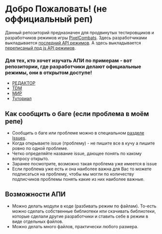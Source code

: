# Добро Пожаловать! (не оффициальный реп)
Данный репозиторий предназначен для продвинутых тестировщиков и разработчиков режимов игры [PixelCombats](https://play.google.com/store/apps/details?id=com.pixel.gun.combats). Здесь разработчиками выкладывается [последний API режимов](https://github.com/Sokol-Games-GmbH/PixelCombats.PublicApi/tree/main/Api). A здесь выкладывается [переписаный под js API режимов]( https://github.com/willifofi/PixelCombatsAPIJS/tree/main/Api).

### Для тех, кто хочет изучать АПИ по примерам - вот репозитории, где разработчики делают официальные режимы, они в открытом доступе!
- [РЕДАКТОР](https://github.com/kkohno/PixelCombats.GameModes.Editor)
- [TDM](https://github.com/kkohno/PixelCombats.GameModes.TDM)
- [МИР](https://github.com/kkohno/PixelCombats.GameModes.Peace)
- [Туториал](https://github.com/kkohno/PixelCombats.GameModes.Tutorial)
  
## Как сообщить о баге (если проблема в моём репе)
- Сообщить о баге или проблеме можно в специальном [разделе Issues](https://github.com/willifofi/PixelCombatsAPIJS/issues).
- Когда открываете issue (проблему) - не пишите все в кучу а пишите ровно по одной проблеме.
- Четко определяйте название issue, дающее понять по какому вопросу открыто.
- Заранее посмотрите, возможно такая проблема уже имеется в issue
- Если проблема уже есть и она наиболее важна для Вас то можете подписаться на проблему, чтобы мы могли по количеству подписчиков проблемы понять какие из них наиболее важные.

## Возможности АПИ 
* Можно делать модули в коде (разбивать режим по файлам). То-есть можно сделать собственные библиотеки или скачивать библиотеки, которые сделали другие разработчики и ставить себе в режим в виде отдельных файлов.
* Можно делать много файлов, практически любого размера.
